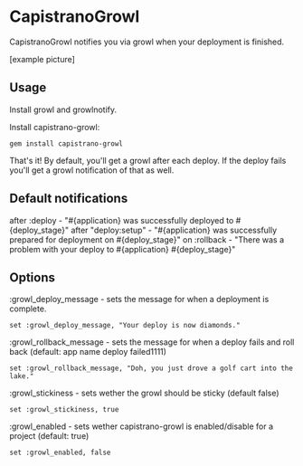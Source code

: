 # CapistranoGrowl #

CapistranoGrowl notifies you via growl when your deployment is finished.

[example picture]

## Usage ##

Install growl and growlnotify.

Install capistrano-growl:

    gem install capistrano-growl
    
That's it!  By default, you'll get a growl after each deploy.  If the deploy fails you'll get a growl notification of that as well.

## Default notifications ##

after :deploy - "#{application} was successfully deployed to #{deploy_stage}"
after "deploy:setup" - "#{application} was successfully prepared for deployment on #{deploy_stage}"
on :rollback - "There was a problem with your deploy to #{application} #{deploy_stage}"

## Options ##

:growl_deploy_message - sets the message for when a deployment is complete.

    set :growl_deploy_message, "Your deploy is now diamonds."

:growl_rollback_message - sets the message for when a deploy fails and roll back (default: app name deploy failed1111)

    set :growl_rollback_message, "Doh, you just drove a golf cart into the lake."
    
:growl_stickiness - sets wether the growl should be sticky (default false)

    set :growl_stickiness, true

:growl_enabled - sets wether capistrano-growl is enabled/disable for a project (default: true)
    
    set :growl_enabled, false
    
